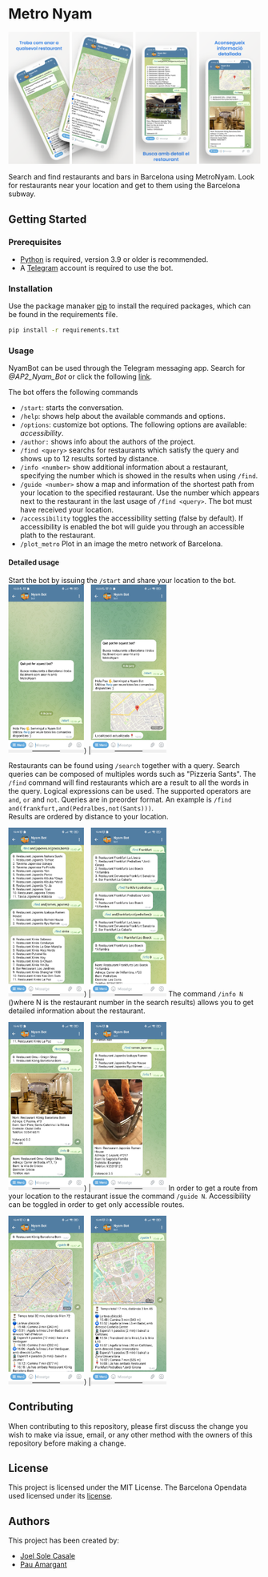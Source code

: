 # Metro Nyam

![header image](header_image.png)

Search and find restaurants and bars in Barcelona using MetroNyam. Look for restaurants near your location and get to them using the Barcelona subway.

## Getting Started
### Prerequisites
* [Python](https://www.python.org/) is required, version 3.9 or older is recommended.
* A [Telegram](https://telegram.org/) account is required to use the bot.



### Installation
Use the package manaker [pip](https://pip.pypa.io/en/stable/) to install the required packages, which can be found in the requirements file.
```bash
pip install -r requirements.txt

```
### Usage
NyamBot can be used through the Telegram messaging app. Search for *@AP2_Nyam_Bot* or click the following [link](https://t.me/AP2_nyam_bot).

The bot offers the following commands

- `/start`: starts the conversation.
- `/help`: shows help about the available commands and options.
- `/options`: customize bot options. The following options are available: *accessibility*.
- `/author:` shows info about the authors of the project.
- `/find <query>` searchs for restaurants which satisfy the query and shows up to 12 results sorted by distance. 
- `/info <number>` show additional information about a restaurant, specifying the number which is showed in the results when using `/find`.
- `/guide <number>` show a map and information of the shortest path from your location to the specified restaurant. Use the number which appears next to the restaurant in the last usage of `/find <query>`. The bot must have received your location.
- `/accessibility` toggles the accessibility setting (false by default). If accessibility is enabled the bot will guide you through an accessible plath to the restaurant.
- `/plot_metro` Plot in an image the metro network of Barcelona.

#### Detailed usage
Start the bot by issuing the `/start` and share your location to the bot.
<img src="scr1.png" width="30%" alt="start"/>) |<img src="scr2.png" width="30%" alt ="location"/>

Restaurants can be found using `/search` together with a query. Search queries can be composed of multiples words such as "Pizzeria Sants". The `/find` command will find restaurants which are a result to all the words in the query. 
Logical expressions can be used.  The supported operators are `and`, `or` and `not`. Queries are in preorder format. An example is 
`/find and(frankfurt,and(Pedralbes,not(Sants)))`.   
Results are ordered by distance to your location.

<img src="scr3.png" width="30%"/>) |<img src="scr4.png" width="30%"/>
The command `/info N` ()where N is the restaurant number in the search results) allows you to get detailed information about the restaurant.

<img src="scr5.png" width="30%"/>) |<img src="scr6.png" width="30%"/>
In order to get a route from your location to the restaurant issue the command `/guide N`. Accessibility can be toggled in order to get only accessible routes.

<img src="scr7.png" width="30%"/>) |<img src="scr8.png" width="30%"/>

## Contributing
When contributing to this repository, please first discuss the change you wish to make via issue, email, or any other method with the owners of this repository before making a change.

## License
This project is licensed under the MIT License.
The Barcelona Opendata used licensed under its [license](barcelona.cat/opendata).



## Authors
This project has been created by:
- [Joel Sole Casale](https://github.com/JoelSoleCasale)
- [Pau Amargant](https://github.com/pauamargant/)
